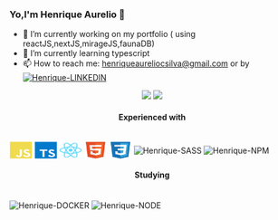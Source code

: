 ### Yo,I'm Henrique Aurelio 👋

- 🔭 I’m currently working on my portfolio ( using reactJS,nextJS,mirageJS,faunaDB)
- 🌱 I’m currently learning typescript
- 📫 How to reach me: henriqueaureliocsilva@gmail.com or by <a href="https://www.linkedin.com/in/henriqueaurelio/"><img align="center" alt="Henrique-LINKEDIN" height="30" width="30" src="https://cdn.jsdelivr.net/gh/devicons/devicon/icons/linkedin/linkedin-original.svg" /> </a>


<div align="center">
  <img height="180em" src="https://github-readme-stats.vercel.app/api?username=HenriqueAurelio&show_icons=true&theme=tokyonight&include_all_commits=true&count_private=true"/>
  <img height="180em" src="https://github-readme-stats.vercel.app/api/top-langs/?username=HenriqueAurelio&layout=compact&langs_count=7&theme=tokyonight"/>
</div>
  
#### <div align="center">Experienced with</div>
<div style="display: inline-block" align="center"><br>
  <img align="center" alt="Henrique-Js" height="30" width="40" src="https://raw.githubusercontent.com/devicons/devicon/master/icons/javascript/javascript-plain.svg">
  <img align="center" alt="Henrique-TS" height="30" width="40" src="https://raw.githubusercontent.com/devicons/devicon/master/icons/typescript/typescript-plain.svg">
  <img align="center" alt="Henrique-React" height="30" width="40" src="https://raw.githubusercontent.com/devicons/devicon/master/icons/react/react-original.svg">
  <img align="center" alt="Henrique-HTML" height="30" width="40" src="https://raw.githubusercontent.com/devicons/devicon/master/icons/html5/html5-original.svg">
  <img align="center" alt="Henrique-CSS" height="30" width="40" src="https://raw.githubusercontent.com/devicons/devicon/master/icons/css3/css3-original.svg">
  <img align="center" alt="Henrique-SASS" height="30" width="40" src="https://cdn.jsdelivr.net/gh/devicons/devicon/icons/sass/sass-original.svg" />
  <img align="center" alt="Henrique-NPM" height="30" width="40" src="https://cdn.jsdelivr.net/gh/devicons/devicon/icons/npm/npm-original-wordmark.svg" />
</div>




#### <div align="center">Studying</div>
<div style="display: inline-block" align="center"><br>
      <img align="center" alt="Henrique-DOCKER" height="30" width="40" src="https://cdn.jsdelivr.net/gh/devicons/devicon/icons/docker/docker-original.svg" >                       
      <img align="center" alt="Henrique-NODE" height="30" width="40" src="https://cdn.jsdelivr.net/gh/devicons/devicon/icons/nodejs/nodejs-original.svg" />                         
</div>
